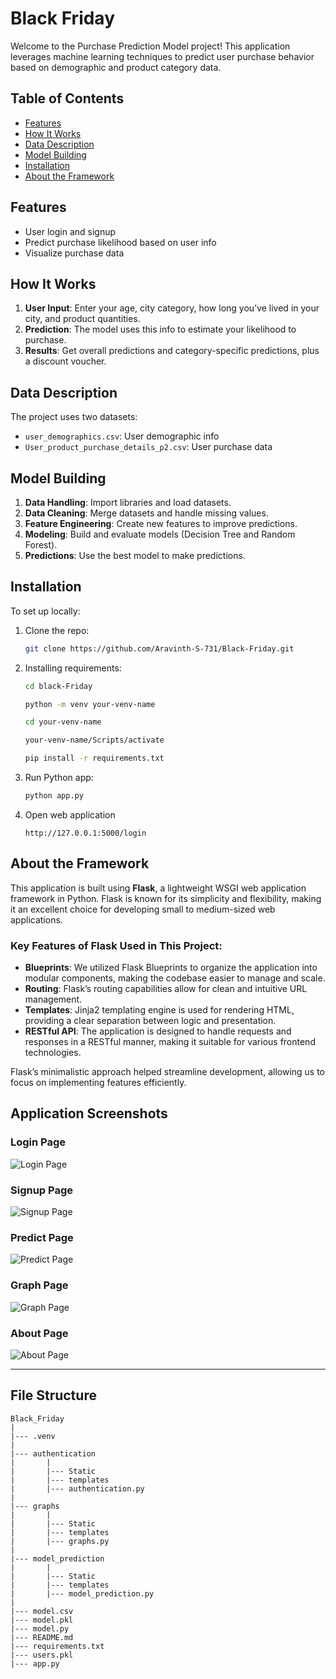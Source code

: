 
# Black Friday

Welcome to the Purchase Prediction Model project! This application leverages machine learning techniques to predict user purchase behavior based on demographic and product category data.

## Table of Contents

- [Features](#features)
- [How It Works](#how-it-works)
- [Data Description](#data-description)
- [Model Building](#model-building)
- [Installation](#installation)
- [About the Framework](#about_the_framework)


## Features

- User login and signup
- Predict purchase likelihood based on user info
- Visualize purchase data

## How It Works

1. **User Input**: Enter your age, city category, how long you’ve lived in your city, and product quantities.
2. **Prediction**: The model uses this info to estimate your likelihood to purchase.
3. **Results**: Get overall predictions and category-specific predictions, plus a discount voucher.

## Data Description

The project uses two datasets:
- `user_demographics.csv`: User demographic info
- `User_product_purchase_details_p2.csv`: User purchase data

## Model Building

1. **Data Handling**: Import libraries and load datasets.
2. **Data Cleaning**: Merge datasets and handle missing values.
3. **Feature Engineering**: Create new features to improve predictions.
4. **Modeling**: Build and evaluate models (Decision Tree and Random Forest).
5. **Predictions**: Use the best model to make predictions.

## Installation

To set up locally:

1. Clone the repo:
   ```bash
   git clone https://github.com/Aravinth-S-731/Black-Friday.git
   ```


2. Installing requirements:
    ```bash
   cd black-Friday

   python -m venv your-venv-name

   cd your-venv-name

   your-venv-name/Scripts/activate
   
   pip install -r requirements.txt
   ```

3. Run Python app:
   ```bash
   python app.py
   ```
4. Open web application
   ```
   http://127.0.0.1:5000/login
   ```

## About the Framework

This application is built using **Flask**, a lightweight WSGI web application framework in Python. Flask is known for its simplicity and flexibility, making it an excellent choice for developing small to medium-sized web applications. 

### Key Features of Flask Used in This Project:

- **Blueprints**: We utilized Flask Blueprints to organize the application into modular components, making the codebase easier to manage and scale.
- **Routing**: Flask’s routing capabilities allow for clean and intuitive URL management.
- **Templates**: Jinja2 templating engine is used for rendering HTML, providing a clear separation between logic and presentation.
- **RESTful API**: The application is designed to handle requests and responses in a RESTful manner, making it suitable for various frontend technologies.

Flask’s minimalistic approach helped streamline development, allowing us to focus on implementing features efficiently.

## Application Screenshots

### Login Page
![Login Page](readme_images/login_page.png)

### Signup Page
![Signup Page](readme_images/signup_page.png)

### Predict Page
![Predict Page](readme_images/predict_page.png)

### Graph Page
![Graph Page](readme_images/graph_page.png)

### About Page
![About Page](readme_images/about_page.png)

---


## File Structure

```
Black_Friday
|
|--- .venv
|
|--- authentication
|       |
|       |--- Static
|       |--- templates
|       |--- authentication.py
|
|--- graphs
|       |
|       |--- Static
|       |--- templates
|       |--- graphs.py
|
|--- model_prediction
|       |
|       |--- Static
|       |--- templates
|       |--- model_prediction.py
|
|--- model.csv
|--- model.pkl
|--- model.py
|--- README.md
|--- requirements.txt
|--- users.pkl
|--- app.py

```
